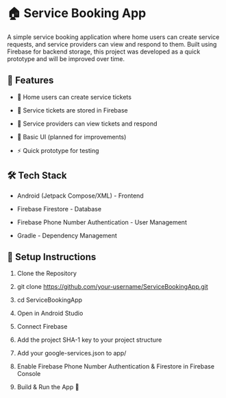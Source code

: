# 🏠 Service Booking App

A simple service booking application where home users can create service requests, and service providers can view and respond to them. Built using Firebase for backend storage, this project was developed as a quick prototype and will be improved over time.

## 🚀 Features

- 📝 Home users can create service tickets

- 📂 Service tickets are stored in Firebase

- 🔎 Service providers can view tickets and respond

- 🎨 Basic UI (planned for improvements)

- ⚡ Quick prototype for testing

## 🛠️ Tech Stack

- Android (Jetpack Compose/XML) - Frontend

- Firebase Firestore - Database

- Firebase Phone Number Authentication - User Management

- Gradle - Dependency Management

## 🔧 Setup Instructions

1. Clone the Repository

2. git clone https://github.com/your-username/ServiceBookingApp.git

3. cd ServiceBookingApp

4. Open in Android Studio

5. Connect Firebase

6. Add the project SHA-1 key to your project structure

7. Add your google-services.json to app/

8. Enable Firebase Phone Number Authentication & Firestore in Firebase Console

9. Build & Run the App 🚀